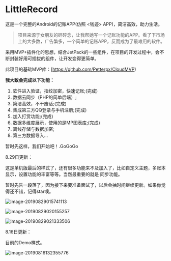 # LittleRecord

这是一个完整的Android的记账APP(仿照 <钱迹> APP)，简洁高效，助力生活。

> 项目来源于女朋友的碎碎念，让我帮她写一个记账功能的APP。看了下市场上的大多数，广告繁多，一个简单的记账APP，反而成为了最难用的软件。

采用MVP+插件化的思想，结合JetPack的一些组件，在项目的开发过程中，会不断封装好用可插拔的组件，让开发变得更简单。

此项目的基础MVP库：[https://github.com/Petterpx/CloudMVP)

**我大致会完成以下功能：**

1. 软件进入验证，指纹加密，快速记账;(完成)
2. 数据云同步（PHP的简单后端）;
3. 简洁高效，不干废话;(完成)
4. 集成第三方QQ登录与手机注册;(完成)
5. 加入打赏功能;(完成)
6. 数据多维度展示，使用的是MP图表库;(完成)
7. 离线存储与数据加密;
8. 第三方数据导入...

暂时先这样，我们开始吧！.GoGoGo



8.29日更新：

这是单机版最后的样式了，还有很多功能来不及加入了，比如自定义主题，多账本显示，设置功能的丰富等等。当然最重要的就是 同步功能。

暂时先告一段落了，因为接下来要准备面试了，以后会抽时间继续更新。如果你觉得还不错，记得star噢。

![image-20190829015741113](https://tva1.sinaimg.cn/large/006y8mN6ly1g6fxikr6qlj31gn0u0h48.jpg)

![image-20190829020155257](/Users/petterp/Library/Application%20Support/typora-user-images/image-20190829020155257.png)

![image-20190829021333506](https://tva1.sinaimg.cn/large/006y8mN6ly1g6fxz3adgyj31he0u0ar9.jpg)



8.16日更新：

目前的Demo样式。

![image-20190816132355776](http://ww3.sinaimg.cn/large/006tNc79ly1g61glqdsxlj31j50u0awe.jpg)